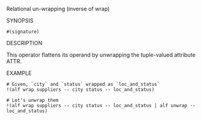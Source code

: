 
Relational un-wrapping (inverse of wrap)

SYNOPSIS

    #(signature)

DESCRIPTION

This operator flattens its operand by unwrapping the tuple-valued 
attribute ATTR.

EXAMPLE

    # Given, `city` and `status` wrapped as `loc_and_status` 
    !(alf wrap suppliers -- city status -- loc_and_status)

    # Let's unwrap them
    !(alf wrap suppliers -- city status -- loc_and_status | alf unwrap -- loc_and_status)

